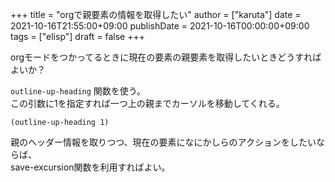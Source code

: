 +++
title = "orgで親要素の情報を取得したい"
author = ["karuta"]
date = 2021-10-16T21:55:00+09:00
publishDate = 2021-10-16T00:00:00+09:00
tags = ["elisp"]
draft = false
+++

orgモードをつかってるときに現在の要素の親要素を取得したいときどうすればよいか？  

<!--more-->  

`outline-up-heading` 関数を使う。  
この引数に1を指定すれば一つ上の親までカーソルを移動してくれる。  

```elisp
(outline-up-heading 1)
```

親のヘッダー情報を取りつつ、現在の要素になにかしらのアクションをしたいならば、  
save-excursion関数を利用すればよい。
